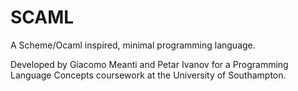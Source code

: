 # SCAML
A Scheme/Ocaml inspired, minimal programming language.

Developed by Giacomo Meanti and Petar Ivanov for a Programming Language Concepts coursework at the University of Southampton.

